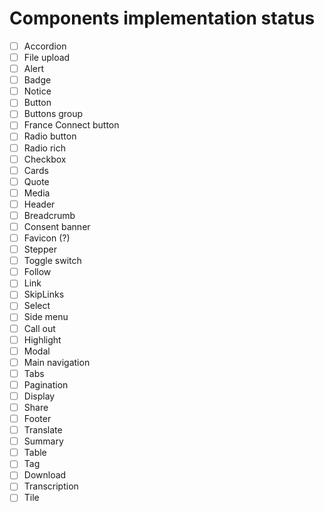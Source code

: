 # Components implementation status

- [ ] Accordion
- [ ] File upload
- [ ] Alert
- [ ] Badge
- [ ] Notice
- [ ] Button
- [ ] Buttons group
- [ ] France Connect button
- [ ] Radio button
- [ ] Radio rich
- [ ] Checkbox
- [ ] Cards
- [ ] Quote
- [ ] Media
- [ ] Header
- [ ] Breadcrumb
- [ ] Consent banner
- [ ] Favicon (?)
- [ ] Stepper
- [ ] Toggle switch
- [ ] Follow
- [ ] Link
- [ ] SkipLinks
- [ ] Select
- [ ] Side menu
- [ ] Call out
- [ ] Highlight
- [ ] Modal
- [ ] Main navigation
- [ ] Tabs
- [ ] Pagination
- [ ] Display
- [ ] Share
- [ ] Footer
- [ ] Translate
- [ ] Summary
- [ ] Table
- [ ] Tag
- [ ] Download
- [ ] Transcription
- [ ] Tile

